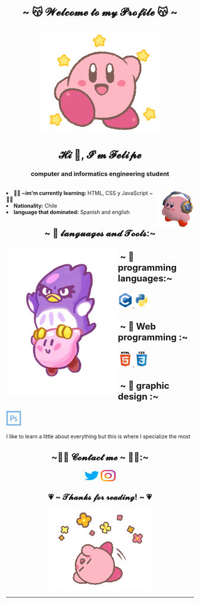 <body>
    <h1 align="center">~ 😽 𝓦𝓮𝓵𝓬𝓸𝓶𝓮 𝓽𝓸 𝓶𝔂 𝓟𝓻𝓸𝓯𝓲𝓵𝓮 😽 ~</h1>
    <br>
    <!--imagen de bienvenida al centro-->
    <div align="center"><img src="gif/kirby salta.gif"></div>
    <!--saludo-->
    <h1 align="center">𝓗𝓲 👋, 𝓘'𝓶 𝓕𝓮𝓵𝓲𝓹𝓮 </h1>
    <!--quien sos?-->
    <h3 align="center">computer and informatics engineering student</h3>
    <br>
    <div>
        <!--imagen al lado derecho-->
        <img src="gif/kirby audifonos.gif" align="right" width="100"
            height="100">
        <!--informacion sobre mi-->
        <li>
            <b>👨‍🎓 ~im'm currently learning: </b>HTML, CSS y JavaScript ~👨‍🎓
        </li>
        <li>
            <b>Nationality:</b> Chile
        </li>
        <li>
            <b>language that dominated:</b> Spanish and english
        </li>
    </div>
    <!-- lenguaje y herramientas -->
    <div>
        <h2 align="center" style="font-size: 24px">~ 👻 𝓵𝓪𝓷𝓰𝓾𝓪𝓰𝓮𝓼 𝓪𝓷𝓭 𝓣𝓸𝓸𝓵𝓼:~</h2>
        <p>
            <img src="gif/kirby y coo.gif" align="left" width="300" height="400">
    </div>
    <p align="left">
    <!-- lenguajes de programacion -->
    <h3 align="left" style="font-size: 24px"> ~ 👻 programming languages:~</h2>
        <a href="https://www.cprogramming.com/" target="_blank">
            <img src="SVG/c-original.svg" alt="c" width="40" height="40" /> </a>
        <a href="https://www.python.org" target="_blank">
            <img src="SVG/python-original.svg" alt="python" width="40" height="40" /> </a>
    <!-- programacion web -->
        <h3 align="left" style="font-size: 24px"> ~ 👻 Web programming :~</h2>
            <a href="https://www.w3.org/html/" target="_blank"> <img src="SVG/html5-original-wordmark.svg" alt="html5"
                    width="40" height="40" /> </a>
            <a href="https://www.w3schools.com/css/" target="_blank">
                <img src="SVG/css3-original-wordmark.svg" alt="css3" width="40" height="40" /> </a>
    <!-- diseño grafico -->
            <h3 align="left" style="font-size: 24px"> ~ 👻 graphic design :~</h2>
                <a href="https://www.photoshop.com/en" target="_blank"> <img src="SVG/photoshop-line.svg"
                        alt="photoshop" width="40" height="40" /> </a>
                <br>
                <br>
                I like to learn a little about everything
                but this is where I specialize the most
                <br>
    </p>
    <!--Contacto-->
    <div>
        <h2 align="center" style="font-size: 24px">~🐱‍💻 𝓒𝓸𝓷𝓽𝓪𝓬𝓽 𝓶𝓮 ~ 🐱‍💻:~</h2>
        <p align="center">
            <a href="https://twitter.com/pipetboy2001" target="blank"><img align="center"
            src="SVG/twitter.svg"
            alt="pipetboy2001" height="30" width="40" /></a>          
            <a href="https://instagram.com/felipe_pipetboy" target="blank"><img align="center"
            src="SVG/instagram.svg"
            alt="felipe_pipetboy" height="30" width="40" /></a>
        </p>
    </div>
    <!--Agradecimiento-->
    <div>
    <h2 align="center">💗 ~ 𝓣𝓱𝓪𝓷𝓴𝓼 𝓯𝓸𝓻 𝓻𝓮𝓪𝓭𝓲𝓷𝓰! ~ 💗</h2>
    <div align="center"><img
    src="gif/kirby rodando.gif"></div>
    </div>
    <!---->
    <hr>
    <div>
    </div>
</body>